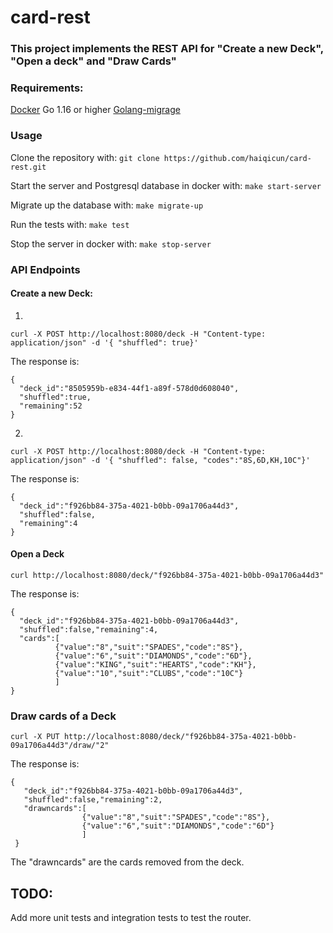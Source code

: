 # card-rest 
### This project implements the REST API for "Create a new Deck", "Open a deck" and "Draw Cards"

### Requirements:
[Docker](https://www.docker.com/products/docker-desktop)
Go 1.16 or higher
[Golang-migrage](https://github.com/golang-migrate/migrate/tree/master/cmd/migrate)

### Usage
Clone the repository with:
`git clone https://github.com/haiqicun/card-rest.git`

Start the server and Postgresql database in docker with:
`make start-server`

Migrate up the database with:
`make migrate-up`

Run the tests with:
`make test`

Stop the server in docker with:
`make stop-server`

### API Endpoints

#### Create a new Deck:
1.
`curl -X POST http://localhost:8080/deck -H "Content-type: application/json" -d '{ "shuffled": true}'`

The response is: 
```
{
  "deck_id":"8505959b-e834-44f1-a89f-578d0d608040",
  "shuffled":true,
  "remaining":52
}
```
2.
`curl -X POST http://localhost:8080/deck -H "Content-type: application/json" -d '{ "shuffled": false, "codes":"8S,6D,KH,10C"}'`

The response is:
```
{
  "deck_id":"f926bb84-375a-4021-b0bb-09a1706a44d3",
  "shuffled":false,
  "remaining":4
}
```

#### Open a Deck

`curl http://localhost:8080/deck/"f926bb84-375a-4021-b0bb-09a1706a44d3"`

The response is:
```
{
  "deck_id":"f926bb84-375a-4021-b0bb-09a1706a44d3",
  "shuffled":false,"remaining":4,
  "cards":[
          {"value":"8","suit":"SPADES","code":"8S"},
          {"value":"6","suit":"DIAMONDS","code":"6D"},
          {"value":"KING","suit":"HEARTS","code":"KH"},
          {"value":"10","suit":"CLUBS","code":"10C"}
          ]
}
```

### Draw cards of a Deck

`curl -X PUT http://localhost:8080/deck/"f926bb84-375a-4021-b0bb-09a1706a44d3"/draw/"2"`

The response is:
```
{
   "deck_id":"f926bb84-375a-4021-b0bb-09a1706a44d3",
   "shuffled":false,"remaining":2,
   "drawncards":[
                {"value":"8","suit":"SPADES","code":"8S"},
                {"value":"6","suit":"DIAMONDS","code":"6D"}
                ]
 }
```
The "drawncards" are the cards removed from the deck.

## TODO:
Add more unit tests and integration tests to test the router.
